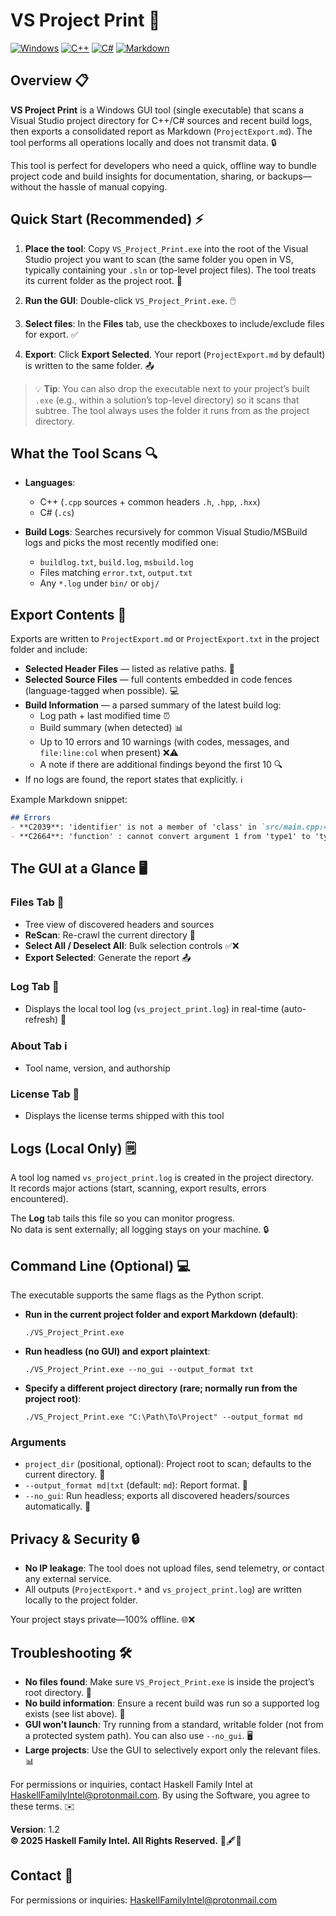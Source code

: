 # VS Project Print 🚀

[![Windows](https://img.shields.io/badge/Platform-Windows-blue?style=flat-square&logo=windows)](https://github.com/topics/windows) [![C++](https://img.shields.io/badge/Language-C%2B%2B-brightgreen?style=flat-square&logo=c%2B%2B&logoColor=white)](https://github.com/topics/c%2B%2B) [![C#](https://img.shields.io/badge/Language-C%23-purple?style=flat-square&logo=csharp&logoColor=white)](https://github.com/topics/csharp) [![Markdown](https://img.shields.io/badge/Output-Markdown-orange?style=flat-square&logo=markdown&logoColor=white)](https://github.com/topics/markdown)

## Overview 📋

**VS Project Print** is a Windows GUI tool (single executable) that scans a Visual Studio project directory for C++/C# sources and recent build logs, then exports a consolidated report as Markdown (`ProjectExport.md`). The tool performs all operations locally and does not transmit data. 🔒

This tool is perfect for developers who need a quick, offline way to bundle project code and build insights for documentation, sharing, or backups—without the hassle of manual copying.

## Quick Start (Recommended) ⚡

1. **Place the tool**: Copy `VS_Project_Print.exe` into the root of the Visual Studio project you want to scan (the same folder you open in VS, typically containing your `.sln` or top-level project files). The tool treats its current folder as the project root. 📁
   
2. **Run the GUI**: Double-click `VS_Project_Print.exe`. 🖱️

3. **Select files**: In the **Files** tab, use the checkboxes to include/exclude files for export. ✅

4. **Export**: Click **Export Selected**. Your report (`ProjectExport.md` by default) is written to the same folder. 📤

> 💡 **Tip**: You can also drop the executable next to your project’s built `.exe` (e.g., within a solution’s top-level directory) so it scans that subtree. The tool always uses the folder it runs from as the project directory.

## What the Tool Scans 🔍

- **Languages**: 
  - C++ (`.cpp` sources + common headers `.h`, `.hpp`, `.hxx`) 
  - C# (`.cs`)

- **Build Logs**: Searches recursively for common Visual Studio/MSBuild logs and picks the most recently modified one:
  - `buildlog.txt`, `build.log`, `msbuild.log`
  - Files matching `error.txt`, `output.txt`
  - Any `*.log` under `bin/` or `obj/`

## Export Contents 📄

Exports are written to `ProjectExport.md` or `ProjectExport.txt` in the project folder and include:

- **Selected Header Files** — listed as relative paths. 📄
- **Selected Source Files** — full contents embedded in code fences (language-tagged when possible). 💻
- **Build Information** — a parsed summary of the latest build log:
  - Log path + last modified time ⏰
  - Build summary (when detected) 📊
  - Up to 10 errors and 10 warnings (with codes, messages, and `file:line:col` when present) ❌⚠️
  - A note if there are additional findings beyond the first 10 🔍
- If no logs are found, the report states that explicitly. ℹ️

Example Markdown snippet:
```markdown
## Errors
- **C2039**: 'identifier' is not a member of 'class' in `src/main.cpp:42:5`  
- **C2664**: 'function' : cannot convert argument 1 from 'type1' to 'type2' in `src/utils.cpp:17:12`
```

## The GUI at a Glance 🖥️

### Files Tab 📁
- Tree view of discovered headers and sources
- **ReScan**: Re-crawl the current directory 🔄
- **Select All / Deselect All**: Bulk selection controls ✅❌
- **Export Selected**: Generate the report 📤

### Log Tab 📝
- Displays the local tool log (`vs_project_print.log`) in real-time (auto-refresh) 🔄

### About Tab ℹ️
- Tool name, version, and authorship

### License Tab 📜
- Displays the license terms shipped with this tool

## Logs (Local Only) 🗒️

A tool log named `vs_project_print.log` is created in the project directory.  
It records major actions (start, scanning, export results, errors encountered).  

The **Log** tab tails this file so you can monitor progress.  
No data is sent externally; all logging stays on your machine. 🔒

## Command Line (Optional) 💻

The executable supports the same flags as the Python script.

- **Run in the current project folder and export Markdown (default)**:
  ```
  ./VS_Project_Print.exe
  ```

- **Run headless (no GUI) and export plaintext**:
  ```
  ./VS_Project_Print.exe --no_gui --output_format txt
  ```

- **Specify a different project directory (rare; normally run from the project root)**:
  ```
  ./VS_Project_Print.exe "C:\Path\To\Project" --output_format md
  ```

### Arguments
- `project_dir` (positional, optional): Project root to scan; defaults to the current directory. 📁
- `--output_format md|txt` (default: `md`): Report format. 📄
- `--no_gui`: Run headless; exports all discovered headers/sources automatically. 🤖

## Privacy & Security 🔒

- **No IP leakage**: The tool does not upload files, send telemetry, or contact any external service.
- All outputs (`ProjectExport.*` and `vs_project_print.log`) are written locally to the project folder.

Your project stays private—100% offline. 🌐❌

## Troubleshooting 🛠️

- **No files found**: Make sure `VS_Project_Print.exe` is inside the project’s root directory. 📁
- **No build information**: Ensure a recent build was run so a supported log exists (see list above). 🔨
- **GUI won’t launch**: Try running from a standard, writable folder (not from a protected system path). You can also use `--no_gui`. 🖥️
- **Large projects**: Use the GUI to selectively export only the relevant files. 📊

For permissions or inquiries, contact Haskell Family Intel at [HaskellFamilyIntel@protonmail.com](mailto:HaskellFamilyIntel@protonmail.com). By using the Software, you agree to these terms. ✉️
  
**Version**: 1.2  
**© 2025 Haskell Family Intel. All Rights Reserved.** 📆🖋️📜

## Contact 📧

For permissions or inquiries: [HaskellFamilyIntel@protonmail.com](mailto:HaskellFamilyIntel@protonmail.com)
